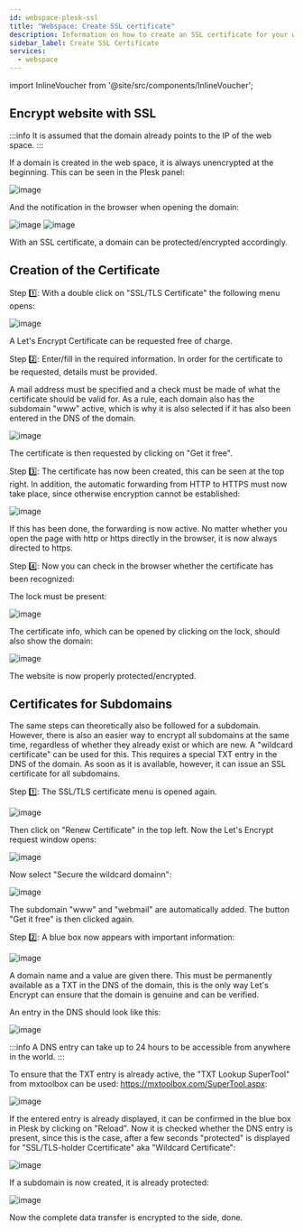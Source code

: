 ```yaml
---
id: webspace-plesk-ssl
title: "Webspace: Create SSL certificate"
description: Information on how to create an SSL certificate for your webspace from ZAP-Hosting - ZAP-Hosting.com documentation
sidebar_label: Create SSL Certificate
services:
  - webspace
---
```


import InlineVoucher from '@site/src/components/InlineVoucher';

## Encrypt website with SSL

:::info
It is assumed that the domain already points to the IP of the web space.
:::

If a domain is created in the web space, it is always unencrypted at the beginning. This can be seen in the Plesk panel:

![image](https://user-images.githubusercontent.com/13604413/159176735-65c6494b-0cba-4e92-a6c7-c33b28b3a153.png)

And the notification in the browser when opening the domain:

![image](https://user-images.githubusercontent.com/13604413/159176736-661b1f50-ffa2-45a8-8635-4e008d29c20a.png)
![image](https://user-images.githubusercontent.com/13604413/159176743-154bf742-e93e-4743-8a0a-0f43e46952a9.png)

With an SSL certificate, a domain can be protected/encrypted accordingly.

<InlineVoucher />

## Creation of the Certificate 

Step 1️⃣: With a double click on "SSL/TLS Certificate" the following menu opens:

![image](https://user-images.githubusercontent.com/13604413/159176748-32786fa1-7e69-441d-a3e3-1c8da3fbdb4a.png)

A Let's Encrypt Certificate can be requested free of charge.

Step 2️⃣: Enter/fill in the required information. In order for the certificate to be requested, details must be provided.

A mail address must be specified and a check must be made of what the certificate should be valid for. As a rule, each domain also has the subdomain "www" active, which is why it is also selected if it has also been entered in the DNS of the domain.

![image](https://user-images.githubusercontent.com/13604413/159176751-d001f779-d5be-48be-ae8b-7ef8716fe592.png)


The certificate is then requested by clicking on "Get it free".

Step 3️⃣: The certificate has now been created, this can be seen at the top right. In addition, the automatic forwarding from HTTP to HTTPS must now take place, since otherwise encryption cannot be established: 

![image](https://user-images.githubusercontent.com/13604413/159176758-4c6cd586-64d7-42d3-a8ae-eddfb605e8d3.png)

If this has been done, the forwarding is now active. No matter whether you open the page with http or https directly in the browser, it is now always directed to https. 

Step 4️⃣: Now you can check in the browser whether the certificate has been recognized:

The lock must be present: 

![image](https://user-images.githubusercontent.com/13604413/159176761-64ef2d83-8c05-4610-bb4e-40a1506e25d8.png)

The certificate info, which can be opened by clicking on the lock, should also show the domain:

![image](https://user-images.githubusercontent.com/13604413/159176764-6a3be7b8-6e0c-4ab0-8a51-bded7476c556.png)

The website is now properly protected/encrypted. 

## Certificates for Subdomains 

The same steps can theoretically also be followed for a subdomain. However, there is also an easier way to encrypt all subdomains at the same time, regardless of whether they already exist or which are new. A "wildcard certificate" can be used for this. This requires a special TXT entry in the DNS of the domain. As soon as it is available, however, it can issue an SSL certificate for all subdomains.

Step 1️⃣: The SSL/TLS certificate menu is opened again.

![image](https://user-images.githubusercontent.com/13604413/159176787-2ffd121c-0ad0-44ca-bea1-185e13ac81ad.png)

Then click on "Renew Certificate" in the top left. 
Now the Let's Encrypt request window opens:

![image](https://user-images.githubusercontent.com/13604413/159176792-4d648b72-9903-4526-9a6e-984b3cb6a35a.png)

Now select "Secure the wildcard domainn":

![image](https://user-images.githubusercontent.com/13604413/159176798-7c6fff87-f9ac-4fd8-9a54-2697c3b5575b.png)

The subdomain "www" and "webmail" are automatically added. 
The button "Get it free" is then clicked again.

Step 2️⃣: A blue box now appears with important information:

![image](https://user-images.githubusercontent.com/13604413/159176800-483c32c6-bb31-47bf-91bb-38aab2b47288.png)

A domain name and a value are given there. This must be permanently available as a TXT in the DNS of the domain, this is the only way Let's Encrypt can ensure that the domain is genuine and can be verified.

An entry in the DNS should look like this:

![image](https://user-images.githubusercontent.com/13604413/159176807-99f29bd6-3ae0-499b-a048-308752083b03.png)

:::info
A DNS entry can take up to 24 hours to be accessible from anywhere in the world.
:::

To ensure that the TXT entry is already active, the "TXT Lookup SuperTool" from mxtoolbox can be used: https://mxtoolbox.com/SuperTool.aspx:

![image](https://user-images.githubusercontent.com/13604413/159176810-2491729f-2604-47af-aa08-525f12ea2085.png)

If the entered entry is already displayed, it can be confirmed in the blue box in Plesk by clicking on "Reload". Now it is checked whether the DNS entry is present, since this is the case, after a few seconds "protected" is displayed for "SSL/TLS-holder Ccertificate" aka "Wildcard Certificate":

![image](https://user-images.githubusercontent.com/13604413/159176811-32bf65ce-57cf-40c4-9c84-2f0a6fbf1cdc.png)

If a subdomain is now created, it is already protected: 

![image](https://user-images.githubusercontent.com/13604413/159176814-75297c89-134d-4e54-a471-3baf6e7dc627.png)

Now the complete data transfer is encrypted to the side, done.
